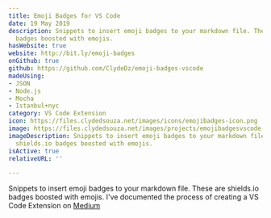 ```yaml
---
title: Emoji Badges for VS Code
date: 19 May 2019
description: Snippets to insert emoji badges to your markdown file. These are shields.io
  badges boosted with emojis.
hasWebsite: true
website: http://bit.ly/emoji-badges
onGithub: true
github: https://github.com/ClydeDz/emoji-badges-vscode
madeUsing:
- JSON
- Node.js
- Mocha
- Istanbul+nyc
category: VS Code Extension
icon: https://files.clydedsouza.net/images/icons/emojibadges-icon.png
image: https://files.clydedsouza.net/images/projects/emojibadgesvscode-siteteaser.png
imageDescription: Snippets to insert emoji badges to your markdown file. These are
  shields.io badges boosted with emojis.
isActive: true
relativeURL: ''

---
```

Snippets to insert emoji badges to your markdown file. These are shields.io badges boosted with emojis. I've documented the process of creating a VS Code Extension on [Medium](http://bit.ly/cdz03)